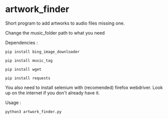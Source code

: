 # artwork_finder
Short program to add artworks to audio files missing one.

Change the music_folder path to what you need

Dependencies : 

`pip install bing_image_downloader`

`pip install music_tag`

`pip install wget`

`pip install requests`

You also need to install selenium with (recomended) firefox webdriver. Look up on the internet if you don't already have it.

Usage :

`python3 artwork_finder.py`
